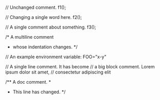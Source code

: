 // Unchanged comment.
f1();

// Changing a single word here.
f2();

// A single comment about something.
f3();

/* A multiline comment
 * whose indentation changes.
 */

// An example environment variable: FOO="x-y"

// A single line comment. It has become
// a big block comment. Lorem ipsum dolor sit amet,
// consectetur adipiscing elit

/** A doc comment.
 *
 * This line has changed.
 */